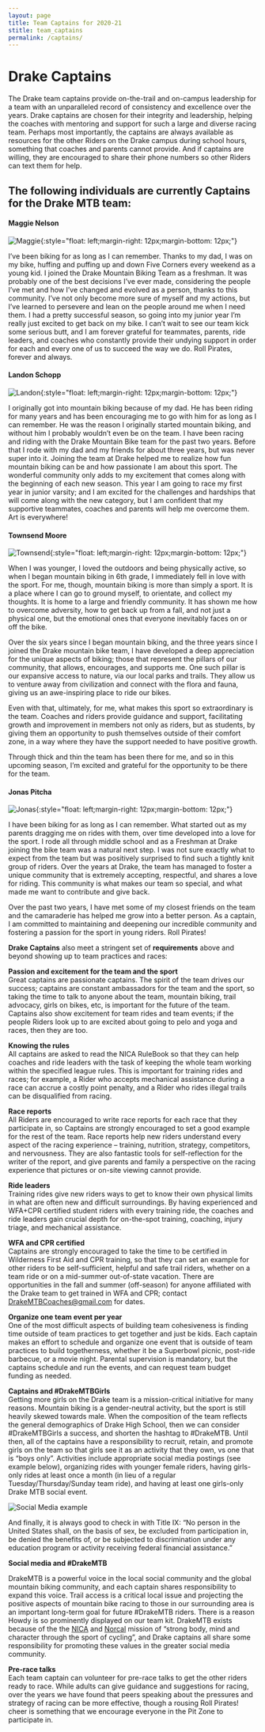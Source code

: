 ```yaml
---
layout: page
title: Team Captains for 2020-21
stitle: team_captains
permalink: /captains/
---
```

# Drake Captains

The Drake team captains provide on-the-trail and on-campus leadership for a team with an unparalleled record of consistency and excellence over the years.  Drake captains are chosen for their integrity and leadership, helping the coaches with mentoring and support for such a large and diverse racing team.  Perhaps most importantly, the captains are always available as resources for the other Riders on the Drake campus during school hours, something that coaches and parents cannot provide.  And if captains are willing, they are encouraged to share their phone numbers so other Riders can text them for help.  

## The following individuals are currently Captains for the Drake MTB team:

#### Maggie Nelson

![Maggie]({{site.basurl}}/images/maggie_captain.jpg){:style="float: left;margin-right: 12px;margin-bottom: 12px;"}

I’ve been biking for as long as I can remember. Thanks to my dad, I was on my bike, huffing and puffing up and down Five Corners every weekend as a young kid. I joined the Drake Mountain Biking Team as a freshman. It was probably one of the best decisions I’ve ever made, considering the people I’ve met and how I’ve changed and evolved as a person, thanks to this community. I’ve not only become more sure of myself and my actions, but I’ve learned to persevere and lean on the people around me when I need them. I had a pretty successful season, so going into my junior year I’m really just excited to get back on my bike. I can’t wait to see our team kick some serious butt, and I am forever grateful for teammates, parents, ride leaders, and coaches who constantly provide their undying support in order for each and every one of us to succeed the way we do. Roll Pirates, forever and always. 

<div style="clear: both;"></div>

#### Landon Schopp

![Landon]({{site.basurl}}/images/landon_captain.gif){:style="float: left;margin-right: 12px;margin-bottom: 12px;"}

I originally got into mountain biking because of my dad. He has been riding for many years and has been encouraging me to go with him for as long as I can remember. He was the reason I originally started mountain biking, and without him I probably wouldn’t even be on the team. I have been racing and riding with the Drake Mountain Bike team for the past two years. Before that I rode with my dad and my friends for about three years, but was never super into it. Joining the team at Drake helped me to realize how fun mountain biking can be and how passionate I am about this sport. The wonderful community only adds to my excitement that comes along with the beginning of each new season. This year I am going to race my first year in junior varsity; and I am excited for the challenges and hardships that will come along with the new category, but I am confident that my supportive teammates, coaches and parents will help me overcome them.  Art is everywhere!

<div style="clear: both;"></div>

#### Townsend Moore

![Townsend]({{site.baseurl}}/images/townsend_captain.jpg){:style="float: left;margin-right: 12px;margin-bottom: 12px;"}

When I was younger, I loved the outdoors and being physically active, so when I began mountain biking in 6th grade, I immediately fell in love with the sport. For me, though, mountain biking is more than simply a sport. It is a place where I can go to ground myself, to orientate, and collect my thoughts. It is home to a large and friendly community. It has shown me how to overcome adversity, how to get back up from a fall, and not just a physical one, but the emotional ones that everyone inevitably faces on or off the bike.
 
Over the six years since I began mountain biking, and the three years since I joined the Drake mountain bike team, I have developed a deep appreciation for the unique aspects of biking; those that represent the pillars of our community, that allows, encourages, and supports me. One such pillar is our expansive access to nature, via our local parks and trails. They allow us to venture away from civilization and connect with the flora and fauna, giving us an awe-inspiring place to ride our bikes. 
 
Even with that, ultimately, for me, what makes this sport so extraordinary is the team. Coaches and riders provide guidance and support, facilitating growth and improvement in members not only as riders, but as students, by giving them an opportunity to push themselves outside of their comfort zone, in a way where they have the support needed to have positive growth. 
 
Through thick and thin the team has been there for me, and so in this upcoming season, I’m excited and grateful for the opportunity to be there for the team. 

<div style="clear: both;"></div>

#### Jonas Pitcha

![Jonas]({{site.baseurl}}/images/jonas_captain.jpg){:style="float: left;margin-right: 12px;margin-bottom: 12px;"}

I have been biking for as long as I can remember. What started out as my parents dragging me on rides with them, over time developed into a love for the sport. I rode all through middle school and as a Freshman at Drake joining the bike team was a natural next step. I was not sure exactly what to expect from the team but was positively surprised to find such a tightly knit group of riders. Over the years at Drake, the team has managed to foster a unique community that is extremely accepting, respectful, and shares a love for riding. This community is what makes our team so special, and what made me want to contribute and give back.
 
Over the past two years, I have met some of my closest friends on the team and the camaraderie has helped me grow into a better person. As a captain, I am committed to maintaining and deepening our incredible community and fostering a passion for the sport in young riders. Roll Pirates! 

<div style="clear: both;"></div>

**Drake Captains** also meet a stringent set of **requirements** above and beyond showing up to team practices and races:

**Passion and excitement for the team and the sport**  
Great captains are passionate captains.  The spirit of the team drives our success; captains are constant ambassadors for the team and the sport, so taking the time to talk to anyone about the team, mountain biking, trail advocacy, girls on bikes, etc, is important for the future of the team.  Captains also show excitement for team rides and team events; if the people Riders look up to are excited about going to pelo and yoga and races, then they are too.

**Knowing the rules**  
All captains are asked to read the NICA RuleBook so that they can help coaches and ride leaders with the task of keeping the whole team working within the specified league rules.  This is important for training rides and races; for example, a Rider who accepts mechanical assistance during a race can accrue a costly point penalty, and a Rider who rides illegal trails can be disqualified from racing.  

**Race reports**  
All Riders are encouraged to write race reports for each race that they participate in, so Captains are strongly encouraged to set a good example for the rest of the team.  Race reports help new riders understand every aspect of the racing experience – training, nutrition, strategy, competitors, and nervousness.  They are also fantastic tools for self-reflection for the writer of the report, and give parents and family a perspective on the racing experience that pictures or on-site viewing cannot provide.

**Ride leaders**  
Training rides give new riders ways to get to know their own physical limits in what are often new and difficult surroundings.  By having experienced and WFA+CPR certified student riders with every training ride, the coaches and ride leaders gain crucial depth for on-the-spot training, coaching, injury triage, and mechanical assistance.

**WFA and CPR certified**  
Captains are strongly encouraged to take the time to be certified in Wilderness First Aid and CPR training, so that they can set an example for other riders to be self-sufficient, helpful and safe trail riders, whether on a team ride or on a mid-summer out-of-state vacation.  There are opportunities in the fall and summer (off-season) for anyone affiliated with the Drake team to get trained in WFA and CPR; contact DrakeMTBCoaches@gmail.com for dates.

**Organize one team event per year**  
One of the most difficult aspects of building team cohesiveness is finding time outside of team practices to get together and just be kids.  Each captain makes an effort to schedule and organize one event that is outside of team practices to build togetherness, whether it be a Superbowl picnic, post-ride barbecue, or a movie night.  Parental supervision is mandatory, but the captains schedule and run the events, and can request team budget funding as needed.

**Captains and #DrakeMTBGirls**  
Getting more girls on the Drake team is a mission-critical initiative for many reasons.  Mountain biking is a gender-neutral activity, but the sport is still heavily skewed towards male.  When the composition of the team reflects the general demographics of Drake High School, then we can consider #DrakeMTBGirls a success, and shorten the hashtag to #DrakeMTB.  Until then, all of the captains have a responsibility to recruit, retain, and promote girls on the team so that girls see it as an activity that they own, vs one that is “boys only”.  Activities include appropriate social media postings (see example below), organizing rides with younger female riders, having girls-only rides at least once a month (in lieu of a regular Tuesday/Thursday/Sunday team ride), and having at least one girls-only Drake MTB social event.


![Social Media example]({{site.basurl}}/images/drakemtbgirls_instagram.JPG)

And finally, it is always good to check in with Title IX: “No person in the United States shall, on the basis of sex, be excluded from participation in, be denied the benefits of, or be subjected to discrimination under any education program or activity receiving federal financial assistance.”

**Social media and #DrakeMTB**  

DrakeMTB is a powerful voice in the local social community and the global mountain biking community, and each captain shares responsibility to expand this voice.  Trail access is a critical local issue and projecting the positive aspects of mountain bike racing to those in our surrounding area is an important long-term goal for future #DrakeMTB riders.  There is a reason Howdy is so prominently displayed on our team kit. DrakeMTB exists because of the the [NICA](http://www.nationalmtb.org/) and [Norcal](http://www.norcalmtb.org/)  mission of “strong body, mind and character through the sport of cycling”, and Drake captains all share some responsibility for promoting these values in the greater social media community.

**Pre-race talks**  
Each team captain can volunteer for pre-race talks to get the other riders ready to race.  While adults can give guidance and suggestions for racing, over the years we have found that peers speaking about the pressures and strategy of racing can be more effective, though a rousing Roll Pirates! cheer is something that we encourage everyone in the Pit Zone to participate in.
